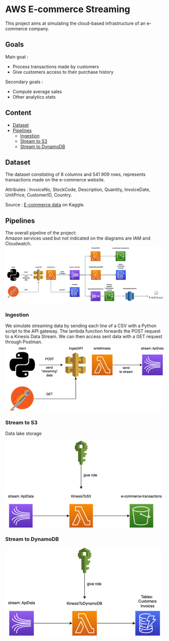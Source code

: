 # AWS E-commerce Streaming

This project aims at simulating the cloud-based infrastructure of an e-commerce company. 

## Goals

Main goal :
- Process transactions made by customers
- Give customers access to their purchase history

Secondary goals :
- Compute average sales
- Other analytics stats

## Content

- [Dataset](#dataset)
- [Pipelines](#pipelines)
  - [Ingestion](#ingestion)
  - [Stream to S3](#stream-to-s3)
  - [Stream to DynamoDB](#stream-to-dynamodb)

## Dataset

The dataset constisting of 8 columns and 541 909 rows, represents transactions made on the e-commerce website.

Attributes : InvoiceNo, StockCode, Description, Quantity, InvoiceDate, UnitPrice, CustomerID, Country.

Source : [E-commerce data](https://www.kaggle.com/datasets/carrie1/ecommerce-data) on Kaggle.

## Pipelines

The overall pipeline of the project:<br>
Amazon services used but not indicated on the diagrams are IAM and Cloudwatch. 
![All](diagrams/AWS_ecommerce_streaming-All.png)

### Ingestion

We simulate streaming data by sending each line of a CSV with a Python script to the API gateway.
The lambda function forwards the POST request to a Kinesis Data Stream.
We can then access sent data with a GET request through Postman.
![Ingestion diagram](diagrams/Ingestion.png)

### Stream to S3

Data lake storage

![Stream to S3 diagram](diagrams/Stream_to_S3.png)

### Stream to DynamoDB

![Stream_to_DynamoDB_diagram](diagrams/Stream_to_DynamoDB.png)

